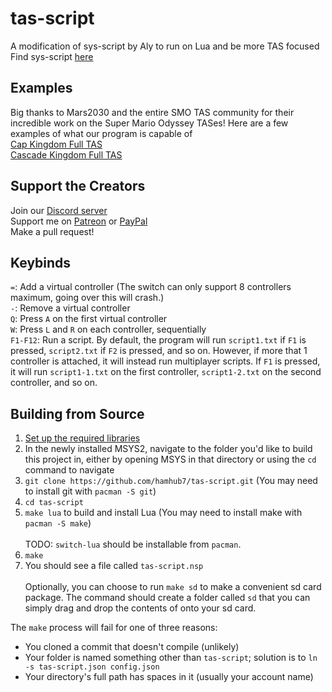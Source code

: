 # tas-script
A modification of sys-script by Aly to run on Lua and be more TAS focused\
Find sys-script [here](https://github.com/s5bug/sys-script)

## Examples
Big thanks to Mars2030 and the entire SMO TAS community for their incredible work on the Super Mario Odyssey TASes! Here are a few examples of what our program is capable of\
[Cap Kingdom Full TAS](https://www.youtube.com/watch?v=oMI796qC6xs)\
[Cascade Kingdom Full TAS](https://www.youtube.com/watch?v=MUijOMkROGM)

## Support the Creators
Join our [Discord server](https://discord.gg/HSPrhX8)\
Support me on [Patreon](https://www.patreon.com/aaronhh) or [PayPal](https://www.paypal.me/aaronhamhub)\
Make a pull request!

## Keybinds
`=`: Add a virtual controller (The switch can only support 8 controllers maximum, going over this will crash.)  
`-`: Remove a virtual controller  
`Q`: Press `A` on the first virtual controller  
`W`: Press `L` and `R` on each controller, sequentially  
`F1-F12`: Run a script. By default, the program will run `script1.txt` if `F1` is pressed, `script2.txt` if `F2` is pressed, and so on. However, if more that 1 controller is attached, it will instead run multiplayer scripts. If `F1` is pressed, it will run `script1-1.txt` on the first controller, `script1-2.txt` on the second controller, and so on.

## Building from Source
1. [Set up the required libraries](https://switchbrew.org/wiki/Setting_up_Development_Environment)
2. In the newly installed MSYS2, navigate to the folder you'd like to build this project in, either by opening MSYS in that directory or using the `cd` command to navigate
3. `git clone https://github.com/hamhub7/tas-script.git` (You may need to install git with `pacman -S git`)
4. `cd tas-script`
5. `make lua` to build and install Lua (You may need to install make with `pacman -S make`)
\
\
TODO: `switch-lua` should be installable from `pacman`.
6. `make`
7. You should see a file called `tas-script.nsp`
\
\
Optionally, you can choose to run `make sd` to make a convenient sd card package. The command should create a folder called `sd` that you can simply drag and drop the contents of onto your sd card.

The `make` process will fail for one of three reasons:
- You cloned a commit that doesn't compile (unlikely)
- Your folder is named something other than `tas-script`; solution is to `ln -s tas-script.json config.json`
- Your directory's full path has spaces in it (usually your account name)
